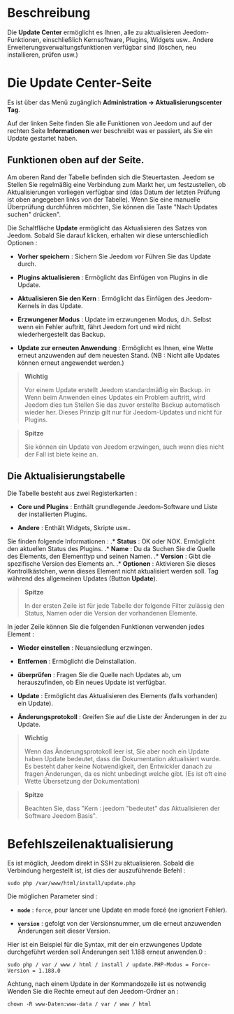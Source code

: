 Beschreibung 
===========

Die **Update Center** ermöglicht es Ihnen, alle zu aktualisieren
Jeedom-Funktionen, einschließlich Kernsoftware,
Plugins, Widgets usw.. Andere Erweiterungsverwaltungsfunktionen
verfügbar sind (löschen, neu installieren, prüfen usw.)

Die Update Center-Seite 
================================

Es ist über das Menü zugänglich **Administration → Aktualisierungscenter
Tag**.

Auf der linken Seite finden Sie alle Funktionen von
Jeedom und auf der rechten Seite **Informationen** wer beschreibt was er
passiert, als Sie ein Update gestartet haben.

Funktionen oben auf der Seite. 
---------------------------------

Am oberen Rand der Tabelle befinden sich die Steuertasten. Jeedom se
Stellen Sie regelmäßig eine Verbindung zum Markt her, um festzustellen, ob Aktualisierungen vorliegen
verfügbar sind (das Datum der letzten Prüfung ist oben angegeben
links von der Tabelle). Wenn Sie eine manuelle Überprüfung durchführen möchten,
Sie können die Taste "Nach Updates suchen" drücken".

Die Schaltfläche **Update** ermöglicht das Aktualisieren des Satzes von
Jeedom. Sobald Sie darauf klicken, erhalten wir diese unterschiedlich
Optionen :

-   **Vorher speichern** : Sichern Sie Jeedom vor
    Führen Sie das Update durch.

-   **Plugins aktualisieren** : Ermöglicht das Einfügen von Plugins in die
    Update.

-   **Aktualisieren Sie den Kern** : Ermöglicht das Einfügen des Jeedom-Kernels in
    das Update.

-   **Erzwungener Modus** : Update im erzwungenen Modus, d.h.
    Selbst wenn ein Fehler auftritt, fährt Jeedom fort und wird nicht wiederhergestellt
    das Backup.

-   **Update zur erneuten Anwendung** : Ermöglicht es Ihnen, eine Wette erneut anzuwenden
    auf dem neuesten Stand. (NB : Nicht alle Updates können erneut angewendet werden.)

> **Wichtig**
>
> Vor einem Update erstellt Jeedom standardmäßig ein Backup. in
> Wenn beim Anwenden eines Updates ein Problem auftritt, wird Jeedom dies tun
> Stellen Sie das zuvor erstellte Backup automatisch wieder her. Dieses Prinzip
> gilt nur für Jeedom-Updates und nicht für Plugins.

> **Spitze**
>
> Sie können ein Update von Jeedom erzwingen, auch wenn dies nicht der Fall ist
> biete keine an.

Die Aktualisierungstabelle 
---------------------------

Die Tabelle besteht aus zwei Registerkarten :

-   **Core und Plugins** : Enthält grundlegende Jeedom-Software und
    Liste der installierten Plugins.

-   **Andere** : Enthält Widgets, Skripte usw..

Sie finden folgende Informationen : \.* **Status** : OK oder NOK.
Ermöglicht den aktuellen Status des Plugins. \.* **Name** : Du da
Suchen Sie die Quelle des Elements, den Elementtyp und seinen Namen. \.*
**Version** : Gibt die spezifische Version des Elements an. \.* **Optionen** :
Aktivieren Sie dieses Kontrollkästchen, wenn dieses Element nicht aktualisiert werden soll.
Tag während des allgemeinen Updates (Button **Update**).

> **Spitze**
>
> In der ersten Zeile ist für jede Tabelle der folgende Filter zulässig
> den Status, Namen oder die Version der vorhandenen Elemente.

In jeder Zeile können Sie die folgenden Funktionen verwenden
jedes Element :

-   **Wieder einstellen** : Neuansiedlung erzwingen.

-   **Entfernen** : Ermöglicht die Deinstallation.

-   **überprüfen** : Fragen Sie die Quelle nach Updates ab, um herauszufinden, ob
    Ein neues Update ist verfügbar.

-   **Update** : Ermöglicht das Aktualisieren des Elements (falls vorhanden)
    ein Update).

-   **Änderungsprotokoll** : Greifen Sie auf die Liste der Änderungen in der zu
    Update.

> **Wichtig**
>
> Wenn das Änderungsprotokoll leer ist, Sie aber noch ein Update haben
> Update bedeutet, dass die Dokumentation aktualisiert wurde.
> Es besteht daher keine Notwendigkeit, den Entwickler danach zu fragen
> Änderungen, da es nicht unbedingt welche gibt. (Es ist oft eine Wette
> Übersetzung der Dokumentation)

> **Spitze**
>
> Beachten Sie, dass &quot;Kern : jeedom &quot;bedeutet&quot; das Aktualisieren der Software
> Jeedom Basis".

Befehlszeilenaktualisierung 
================================

Es ist möglich, Jeedom direkt in SSH zu aktualisieren.
Sobald die Verbindung hergestellt ist, ist dies der auszuführende Befehl :

    sudo php /var/www/html/install/update.php

Die möglichen Parameter sind :

-   **`mode`** : `force`, pour lancer une Update en mode forcé (ne
    ignoriert Fehler).

-   **`version`** : gefolgt von der Versionsnummer, um die erneut anzuwenden
    Änderungen seit dieser Version.

Hier ist ein Beispiel für die Syntax, mit der ein erzwungenes Update durchgeführt werden soll
Änderungen seit 1.188 erneut anwenden.0 :

    sudo php / var / www / html / install / update.PHP-Modus = Force-Version = 1.188.0

Achtung, nach einem Update in der Kommandozeile ist es notwendig
Wenden Sie die Rechte erneut auf den Jeedom-Ordner an :

    chown -R www-Daten:www-data / var / www / html
